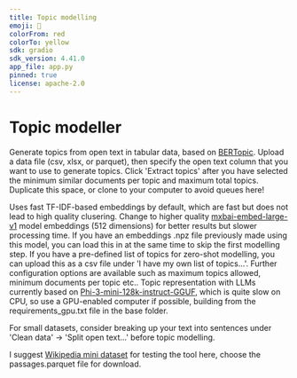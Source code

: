 ```yaml
---
title: Topic modelling
emoji: 🚀
colorFrom: red
colorTo: yellow
sdk: gradio
sdk_version: 4.41.0
app_file: app.py
pinned: true
license: apache-2.0
---
```


# Topic modeller

Generate topics from open text in tabular data, based on [BERTopic](https://maartengr.github.io/BERTopic/). Upload a data file (csv, xlsx, or parquet), then specify the open text column that you want to use to generate topics. Click 'Extract topics' after you have selected the minimum similar documents per topic and maximum total topics. Duplicate this space, or clone to your computer to avoid queues here!

Uses fast TF-IDF-based embeddings by default, which are fast but does not lead to high quality clusering. Change to higher quality [mxbai-embed-large-v1](https://huggingface.co/mixedbread-ai/mxbai-embed-large-v1) model embeddings (512 dimensions) for better results but slower processing time. If you have an embeddings .npz file previously made using this model, you can load this in at the same time to skip the first modelling step. If you have a pre-defined list of topics for zero-shot modelling, you can upload this as a csv file under 'I have my own list of topics...'. Further configuration options are available such as maximum topics allowed, minimum documents per topic etc.. Topic representation with LLMs currently based on [Phi-3-mini-128k-instruct-GGUF](https://huggingface.co/QuantFactory/Phi-3-mini-128k-instruct-GGUF), which is quite slow on CPU, so use a GPU-enabled computer if possible, building from the requirements_gpu.txt file in the base folder.

For small datasets, consider breaking up your text into sentences under 'Clean data' -> 'Split open text...' before topic modelling.

I suggest [Wikipedia mini dataset](https://huggingface.co/datasets/rag-datasets/mini_wikipedia/tree/main/data) for testing the tool here, choose the passages.parquet file for download.